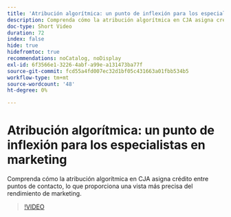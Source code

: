 ```yaml
---
title: 'Atribución algorítmica: un punto de inflexión para los especialistas en marketing'
description: Comprenda cómo la atribución algorítmica en CJA asigna crédito entre puntos de contacto, lo que proporciona una vista más precisa del rendimiento de marketing.
doc-type: Short Video
duration: 72
index: false
hide: true
hidefromtoc: true
recommendations: noCatalog, noDisplay
exl-id: 6f3566e1-3226-4abf-a99e-a131473ba77f
source-git-commit: fcd55a4fd007ec32d1bf05c431663a01fbb534b5
workflow-type: tm+mt
source-wordcount: '48'
ht-degree: 0%

---
```


# Atribución algorítmica: un punto de inflexión para los especialistas en marketing

Comprenda cómo la atribución algorítmica en CJA asigna crédito entre puntos de contacto, lo que proporciona una vista más precisa del rendimiento de marketing.

<!-- 85_S106_3442453_71_algorithmic-attribution-a-gamechanger-for-marketers -->
>[!VIDEO](https://video.tv.adobe.com/v/3458301/?learn=on&enablevpops=true)
